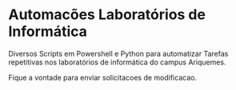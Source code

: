 # Automacões Laboratórios de Informática
Diversos Scripts em Powershell e Python para automatizar Tarefas repetitivas nos laboratórios de informática do campus Ariquemes.

Fique a vontade para enviar solicitacoes de modificacao.

